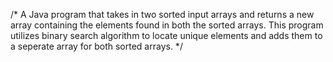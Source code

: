 /* A Java program that takes in two sorted input arrays and returns a new array containing the elements found in both the sorted arrays. This program utilizes binary search algorithm to locate unique elements and adds them to a seperate array for both sorted arrays.
*/
